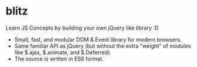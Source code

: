 # blitz
Learn JS Concepts by building your own jQuery like library :D

<ul>
  <li>Small, fast, and modular DOM & Event library for modern browsers.</li>
  <li>Same familiar API as jQuery (but without the extra "weight" of modules like $.ajax, $.animate, and $.Deferred).</li>
  <li>The source is written in ES6 format.</li>
</ul>
